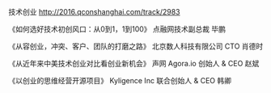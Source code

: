技术创业 http://2016.qconshanghai.com/track/2983

《如何选好技术初创风口：从0到1，1到100》
点融网技术副总裁 毕鹏

《从容创业，冲突、客户、团队的打磨之路》
北京数人科技有限公司 CTO 肖德时

《从近年来中美技术创业对比看创业新机会》
声网 Agora.io 创始人 & CEO 赵斌

《以创业的思维经营开源项目》
Kyligence Inc 联合创始人 & CEO 韩卿

